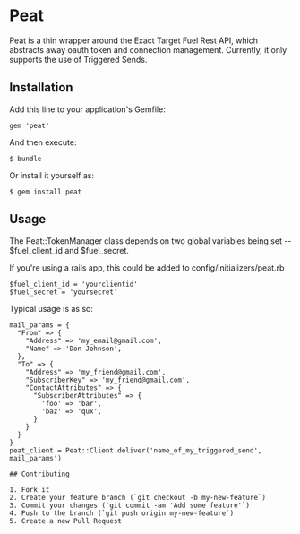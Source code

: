 # Peat

Peat is a thin wrapper around the Exact Target Fuel Rest API, which abstracts away oauth token and connection management.
Currently, it only supports the use of Triggered Sends.

## Installation

Add this line to your application's Gemfile:

    gem 'peat'

And then execute:

    $ bundle

Or install it yourself as:

    $ gem install peat

## Usage

The Peat::TokenManager class depends on two global variables being set -- $fuel_client_id and $fuel_secret.

If you're using a rails app, this could be added to config/initializers/peat.rb

```
$fuel_client_id = 'yourclientid'
$fuel_secret = 'yoursecret'
```

Typical usage is as so:

```
mail_params = {
  "From" => {
    "Address" => 'my_email@gmail.com',
    "Name" => 'Don Johnson',
  },
  "To" => {
    "Address" => 'my_friend@gmail.com',
    "SubscriberKey" => 'my_friend@gmail.com',
    "ContactAttributes" => {
      "SubscriberAttributes" => {
        'foo' => 'bar',
        'baz' => 'qux',
      }
    }
  }
}
peat_client = Peat::Client.deliver('name_of_my_triggered_send', mail_params')

## Contributing

1. Fork it 
2. Create your feature branch (`git checkout -b my-new-feature`)
3. Commit your changes (`git commit -am 'Add some feature'`)
4. Push to the branch (`git push origin my-new-feature`)
5. Create a new Pull Request
